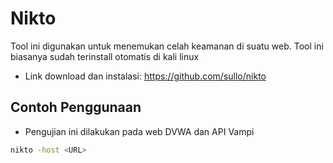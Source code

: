 # Nikto
Tool ini digunakan untuk menemukan celah keamanan di suatu web. Tool ini biasanya sudah terinstall otomatis di kali linux

- Link download dan instalasi: https://github.com/sullo/nikto

## Contoh Penggunaan
- Pengujian ini dilakukan pada web DVWA dan API Vampi
```sh
nikto -host <URL>
```
